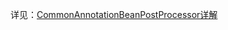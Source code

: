 详见：[CommonAnnotationBeanPostProcessor详解](../生命周期注解@PostConstruct和@PreDestroy源码实现/readme.md#CommonAnnotationBeanPostProcessor详解)


